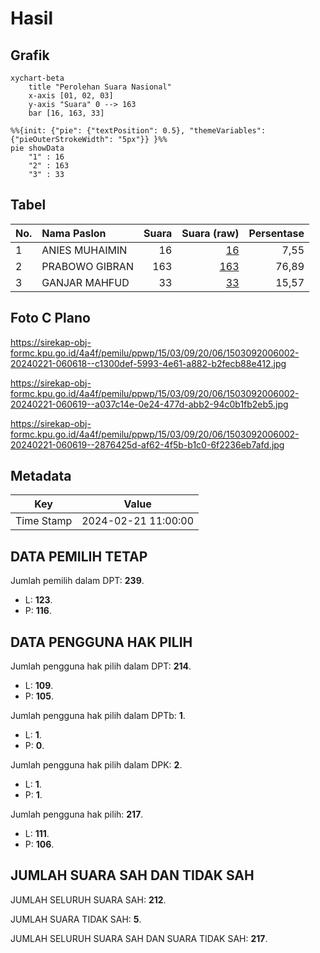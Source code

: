 # Hasil

## Grafik

```mermaid
xychart-beta
    title "Perolehan Suara Nasional"
    x-axis [01, 02, 03]
    y-axis "Suara" 0 --> 163
    bar [16, 163, 33]
```

```mermaid
%%{init: {"pie": {"textPosition": 0.5}, "themeVariables": {"pieOuterStrokeWidth": "5px"}} }%%
pie showData
    "1" : 16
    "2" : 163
    "3" : 33
```

## Tabel

| No. | Nama Paslon    | Suara | Suara (raw) | Persentase |
|:--- |:-------------- | -----:| -----------:| ----------:|
| 1   | ANIES MUHAIMIN | 16    | [16][p-1]   | 7,55       |
| 2   | PRABOWO GIBRAN | 163   | [163][p-2]  | 76,89      |
| 3   | GANJAR MAHFUD  | 33    | [33][p-3]   | 15,57      |


[p-1]: https://github.com/gigit-pemilu/pemilu-2024/blob/main/pilpres/hitung-suara/sub/15-jambi/sub/03-sarolangun/sub/09-singkut/sub/2006-perdamaian/sub/002-tps/sub/paslon-1.txt
[p-2]: https://github.com/gigit-pemilu/pemilu-2024/blob/main/pilpres/hitung-suara/sub/15-jambi/sub/03-sarolangun/sub/09-singkut/sub/2006-perdamaian/sub/002-tps/sub/paslon-2.txt
[p-3]: https://github.com/gigit-pemilu/pemilu-2024/blob/main/pilpres/hitung-suara/sub/15-jambi/sub/03-sarolangun/sub/09-singkut/sub/2006-perdamaian/sub/002-tps/sub/paslon-3.txt

## Foto C Plano

https://sirekap-obj-formc.kpu.go.id/4a4f/pemilu/ppwp/15/03/09/20/06/1503092006002-20240221-060618--c1300def-5993-4e61-a882-b2fecb88e412.jpg

https://sirekap-obj-formc.kpu.go.id/4a4f/pemilu/ppwp/15/03/09/20/06/1503092006002-20240221-060619--a037c14e-0e24-477d-abb2-94c0b1fb2eb5.jpg

https://sirekap-obj-formc.kpu.go.id/4a4f/pemilu/ppwp/15/03/09/20/06/1503092006002-20240221-060619--2876425d-af62-4f5b-b1c0-6f2236eb7afd.jpg


## Metadata

| Key        | Value               |
| ---------- | ------------------- |
| Time Stamp | 2024-02-21 11:00:00 |


## DATA PEMILIH TETAP

Jumlah pemilih dalam DPT: **239**.
 * L: **123**.
 * P: **116**.

## DATA PENGGUNA HAK PILIH

Jumlah pengguna hak pilih dalam DPT: **214**.
 * L: **109**.
 * P: **105**.

Jumlah pengguna hak pilih dalam DPTb: **1**.
 * L: **1**.
 * P: **0**.

Jumlah pengguna hak pilih dalam DPK: **2**.
 * L: **1**.
 * P: **1**.

Jumlah pengguna hak pilih: **217**.
 * L: **111**.
 * P: **106**.

## JUMLAH SUARA SAH DAN TIDAK SAH

JUMLAH SELURUH SUARA SAH: **212**.

JUMLAH SUARA TIDAK SAH: **5**.

JUMLAH SELURUH SUARA SAH DAN SUARA TIDAK SAH: **217**.


